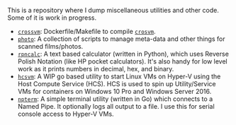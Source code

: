 This is a repository where I dump miscellaneous utilities and other
code. Some of it is work in progress.

- [`crossvm`](./crossvm): Dockerfile/Makefile to compile
  [`crosvm`](https://chromium.googlesource.com/chromiumos/platform/crosvm/).
- [`photo`](./photo): A collection of scripts to manage meta-data and
  other things for scanned films/photos.
- [`rpncalc`](./rpncalc): A text based calculator (written in Python),
  which uses Reverse Polish Notation (like HP pocket
  calculators). It's also handy for low level work as it prints
  numbers in decimal, hex, and binary.
- [`hcsvm`](./win-hcsvm): A WIP go based utility to start Linux VMs on
  Hyper-V using the Host Compute Service (HCS). HCS is used to spin up
  Utility/Service VMs for containers on Windows 10 Pro and Windows
  Server 2016.
- [`npterm`](./win-npterm): A simple terminal utility (written in Go)
  which connects to a Named Pipe. It optionally logs all output to a
  file. I use this for serial console access to Hyper-V VMs.
  

